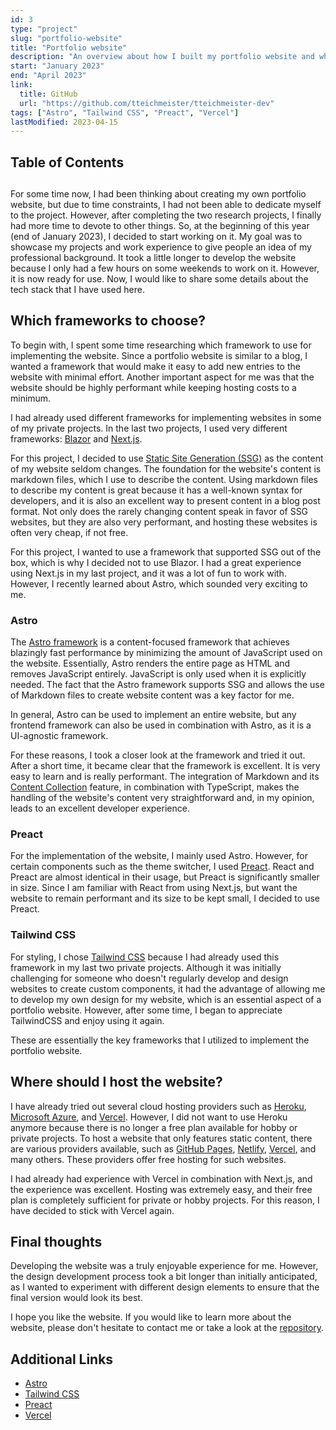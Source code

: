 ```yaml
---
id: 3
type: "project"
slug: "portfolio-website"
title: "Portfolio website"
description: "An overview about how I built my portfolio website and which stack I chose for the implementation."
start: "January 2023"
end: "April 2023"
link:
  title: GitHub
  url: "https://github.com/tteichmeister/tteichmeister-dev"
tags: ["Astro", "Tailwind CSS", "Preact", "Vercel"]
lastModified: 2023-04-15
---
```


## Table of Contents

##

For some time now, I had been thinking about creating my own portfolio website, but due to time constraints, I had not been able to dedicate myself to the project. However, after completing the two research projects, I finally had more time to devote to other things. So, at the beginning of this year (end of January 2023), I decided to start working on it. My goal was to showcase my projects and work experience to give people an idea of my professional background. It took a little longer to develop the website because I only had a few hours on some weekends to work on it. However, it is now ready for use. Now, I would like to share some details about the tech stack that I have used here.

## Which frameworks to choose?

To begin with, I spent some time researching which framework to use for implementing the website. Since a portfolio website is similar to a blog, I wanted a framework that would make it easy to add new entries to the website with minimal effort. Another important aspect for me was that the website should be highly performant while keeping hosting costs to a minimum.

I had already used different frameworks for implementing websites in some of my private projects. In the last two projects, I used very different frameworks: [Blazor](https://dotnet.microsoft.com/en-us/apps/aspnet/web-apps/blazor) and [Next.js](https://nextjs.org/).

For this project, I decided to use [Static Site Generation (SSG)](https://en.wikipedia.org/wiki/Static_site_generator) as the content of my website seldom changes. The foundation for the website's content is markdown files, which I use to describe the content. Using markdown files to describe my content is great because it has a well-known syntax for developers, and it is also an excellent way to present content in a blog post format.
Not only does the rarely changing content speak in favor of SSG websites, but they are also very performant, and hosting these websites is often very cheap, if not free.

For this project, I wanted to use a framework that supported SSG out of the box, which is why I decided not to use Blazor.
I had a great experience using Next.js in my last project, and it was a lot of fun to work with. However, I recently learned about Astro, which sounded very exciting to me.

### Astro

The [Astro framework](https://astro.build/) is a content-focused framework that achieves blazingly fast performance by minimizing the amount of JavaScript used on the website. Essentially, Astro renders the entire page as HTML and removes JavaScript entirely. JavaScript is only used when it is explicitly needed.
The fact that the Astro framework supports SSG and allows the use of Markdown files to create website content was a key factor for me.

In general, Astro can be used to implement an entire website, but any frontend framework can also be used in combination with Astro, as it is a UI-agnostic framework.

For these reasons, I took a closer look at the framework and tried it out. After a short time, it became clear that the framework is excellent. It is very easy to learn and is really performant. The integration of Markdown and its [Content Collection](https://docs.astro.build/en/guides/content-collections/) feature, in combination with TypeScript, makes the handling of the website's content very straightforward and, in my opinion, leads to an excellent developer experience.

### Preact

For the implementation of the website, I mainly used Astro. However, for certain components such as the theme switcher, I used [Preact](https://preactjs.com/). React and Preact are almost identical in their usage, but Preact is significantly smaller in size. Since I am familiar with React from using Next.js, but want the website to remain performant and its size to be kept small, I decided to use Preact.

### Tailwind CSS

For styling, I chose [Tailwind CSS](https://tailwindcss.com/) because I had already used this framework in my last two private projects. Although it was initially challenging for someone who doesn't regularly develop and design websites to create custom components, it had the advantage of allowing me to develop my own design for my website, which is an essential aspect of a portfolio website. However, after some time, I began to appreciate TailwindCSS and enjoy using it again.

These are essentially the key frameworks that I utilized to implement the portfolio website.

## Where should I host the website?

I have already tried out several cloud hosting providers such as [Heroku](https://www.heroku.com/), [Microsoft Azure](https://azure.microsoft.com/), and [Vercel](https://vercel.com/). However, I did not want to use Heroku anymore because there is no longer a free plan available for hobby or private projects.
To host a website that only features static content, there are various providers available, such as [GitHub Pages](https://pages.github.com/), [Netlify](https://www.netlify.com/), [Vercel](https://vercel.com/), and many others. These providers offer free hosting for such websites.

I had already had experience with Vercel in combination with Next.js, and the experience was excellent. Hosting was extremely easy, and their free plan is completely sufficient for private or hobby projects. For this reason, I have decided to stick with Vercel again.

## Final thoughts

Developing the website was a truly enjoyable experience for me. However, the design development process took a bit longer than initially anticipated, as I wanted to experiment with different design elements to ensure that the final version would look its best.

I hope you like the website. If you would like to learn more about the website, please don't hesitate to contact me or take a look at the [repository](https://github.com/tteichmeister/tteichmeister-dev).

## Additional Links

- [Astro](https://astro.build/)
- [Tailwind CSS](https://tailwindcss.com/)
- [Preact](https://preactjs.com/)
- [Vercel](https://vercel.com/)
